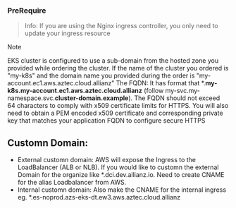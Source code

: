 ### PreRequire

> Info: If you are using the Nginx ingress controller, you only need to update your ingress resource


> [!NOTE]
> EKS cluster is configured to use a sub-domain from the hosted zone you provided while ordering the cluster. If the name of the cluster you ordered is "my-k8s" and the domain name you provided during the order is "my-account.ec1.aws.aztec.cloud.allianz"
> The FQDN: It has format that *.**my-k8s.my-account.ec1.aws.aztec.cloud.allianz** (follow my-svc.my-namespace.svc.**cluster-domain.example**).  The FQDN should not exceed 64 characters to comply with x509 certificate limits for HTTPS.
> You will also need to obtain a PEM encoded x509 certificate and corresponding private key that matches your application FQDN to configure secure HTTPS

## Customn Domain:

- External customn domain: AWS will expose the Ingress to the LoadBalancer (ALB or NLB). If you would like to customn the external Domain for the organize like *.dci.dev.allianz.io. Need to create CNAME for the alias Loadbalancer from AWS.
- Internal customn domain: Also make the CNAME for the internal ingress eg. *.es-noprod.azs-eks-dt.ew3.aws.aztec.cloud.allianz
